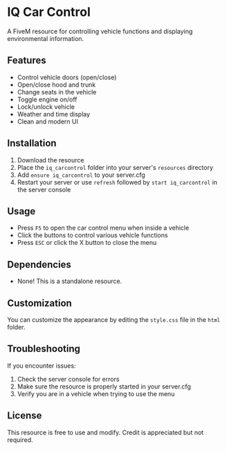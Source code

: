 # IQ Car Control

A FiveM resource for controlling vehicle functions and displaying environmental information.

## Features

- Control vehicle doors (open/close)
- Open/close hood and trunk
- Change seats in the vehicle
- Toggle engine on/off
- Lock/unlock vehicle
- Weather and time display
- Clean and modern UI

## Installation

1. Download the resource
2. Place the `iq_carcontrol` folder into your server's `resources` directory
3. Add `ensure iq_carcontrol` to your server.cfg
4. Restart your server or use `refresh` followed by `start iq_carcontrol` in the server console

## Usage

- Press `F5` to open the car control menu when inside a vehicle
- Click the buttons to control various vehicle functions
- Press `ESC` or click the X button to close the menu

## Dependencies

- None! This is a standalone resource.

## Customization

You can customize the appearance by editing the `style.css` file in the `html` folder.

## Troubleshooting

If you encounter issues:

1. Check the server console for errors
2. Make sure the resource is properly started in your server.cfg
3. Verify you are in a vehicle when trying to use the menu

## License

This resource is free to use and modify. Credit is appreciated but not required. 